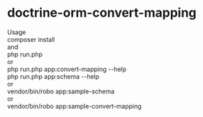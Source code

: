 # doctrine-orm-convert-mapping

Usage<br />
composer install<br />
and<br />
php run.php<br />
or<br />
php run.php app:convert-mapping --help<br />
php run.php app:schema --help<br />
or<br />
vendor/bin/robo app:sample-schema<br />
or<br />
vendor/bin/robo app:sample-convert-mapping
